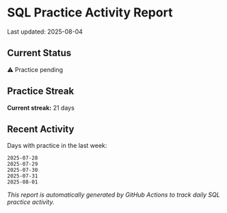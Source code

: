 # SQL Practice Activity Report

Last updated: 2025-08-04

## Current Status

⚠️ Practice pending

## Practice Streak

**Current streak:** 21 days

## Recent Activity

Days with practice in the last week:

```
2025-07-28
2025-07-29
2025-07-30
2025-07-31
2025-08-01
```

*This report is automatically generated by GitHub Actions to track daily SQL practice activity.*
